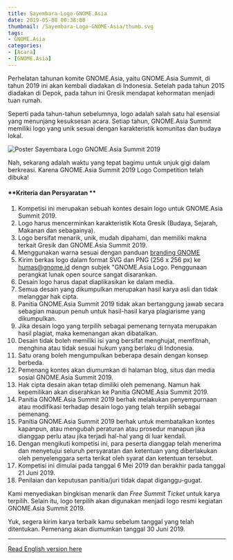 ```yaml
---
title: Sayembara-Logo-GNOME.Asia
date: 2019-05-08 00:38:08
thumbnail: /Sayembara-Logo-GNOME-Asia/thumb.svg
tags:
- GNOME.Asia
categories: 
- [Acara]
- [GNOME.Asia]
---
```


Perhelatan tahunan komite GNOME.Asia, yaitu GNOME.Asia Summit, di tahun 2019 ini akan kembali diadakan di Indonesia. Setelah pada tahun 2015 diadakan di Depok, pada tahun ini Gresik mendapat kehormatan menjadi tuan rumah. 

Seperti pada tahun-tahun sebelumnya, logo adalah salah satu hal esensial yang menunjang kesuksesan acara. Setiap tahun, GNOME.Asia Summit memiliki logo yang unik sesuai dengan karakteristik komunitas dan budaya lokal.<!--more-->

![Poster Sayembara Logo GNOME.Asia Summit 2019](https://gitlab.gnome.org/raniaamina/gnome.asia-summit-2019/raw/master/poster/sayembara-logoPrint.png?inline=false)

Nah, sekarang adalah waktu yang tepat bagimu untuk unjuk gigi dalam berkreasi. Karena GNOME.Asia Summit 2019 Logo Competition telah dibuka!


#### **Kriteria dan Persyaratan **
1. Kompetisi ini merupakan sebuah kontes desain logo untuk GNOME.Asia Summit 2019.
2. Logo harus mencerminkan karakteristik Kota Gresik (Budaya, Sejarah, Makanan dan sebagainya).
3. Logo bersifat menarik, unik, mudah dipahami, dan memiliki makna terkait Gresik dan GNOME.Asia Summit 2019.
4. Menggunakan warna sesuai dengan panduan [branding GNOME](https://s.id/gnome-branding)
5. Kirim berkas logo dalam format SVG dan PNG (256 x 256 px) ke humas@gnome.id dengn subjek "GNOME.Asia Logo. Penggunaan perangkat lunak open source sangat disarankan.
6. Desain logo harus dapat diaplikasikan ke dalam media.
7. Semua desain yang dikumpulkan merupakan hasil karya asli dan tidak melanggar hak cipta. 
8. Panitia GNOME.Asia Summit 2019 tidak akan bertanggung jawab secara sebagian maupun penuh untuk hasil-hasil karya plagiarisme yang dikumpulkan. 
9. Jika desain logo yang terpilih sebagai pemenang ternyata merupakan hasil plagiat, maka kemenangan akan dibatalkan. 
10. Desain tidak boleh memiliki isi yang bersifat menghujat, memfitnah, menghina atau tidak sesuai hukum yang berlaku di Indonesia.
11. Satu orang boleh mengumpulkan beberapa desain dengan konsep berbeda.
12. Pemenang kontes akan diumumkan di halaman blog, situs dan media sosial GNOME.Asia Summit 2019.
13. Hak cipta desain akan tetap dimiliki oleh pemenang. Namun hak kepemilikan akan diserahkan ke Panitia GNOME.Asia Summit 2019.
14. Panitia GNOME.Asia Summit 2019 berhak melakukan penyempurnaan atau modifikasi terhadap desain logo yang telah terpilih sebagai pemenang.
15. Panitia GNOME.Asia Summit 2019 berhak untuk membatalkan kontes kapanpun, atau mengubah peraturan atau prosedur manapun jika dianggap perlu atau jika terjadi hal-hal yang di luar kendali.
16. Dengan mengikuti kompetisi ini, para peserta dianggap telah menerima dan menyetujui seluruh persyaratan dan ketentuan yang diberlakukan oleh penyelenggara serta terikat oleh syarat dan ketentuan tersebut.
17. Kompetisi ini dimulai pada tanggal 6 Mei 2019 dan berakhir pada tanggal 21 Juni 2019.
18. Penilaian dan keputusan panitia/juri tidak dapat diganggu-gugat.

Kami menyediakan bingkisan menarik dan *Free Summit Ticket* untuk karya terpilih. Selain itu, logo terpilih akan digunakan menjadi logo resmi kegiatan GNOME.Asia Summit 2019.

Yuk, segera kirim karya terbaik kamu sebelum tanggal yang telah ditentukan. Pemenang akan diumumkan tanggal 30 Juni 2019.

***
[Read English version here](Gnome-Asia-Logo-Competition)

